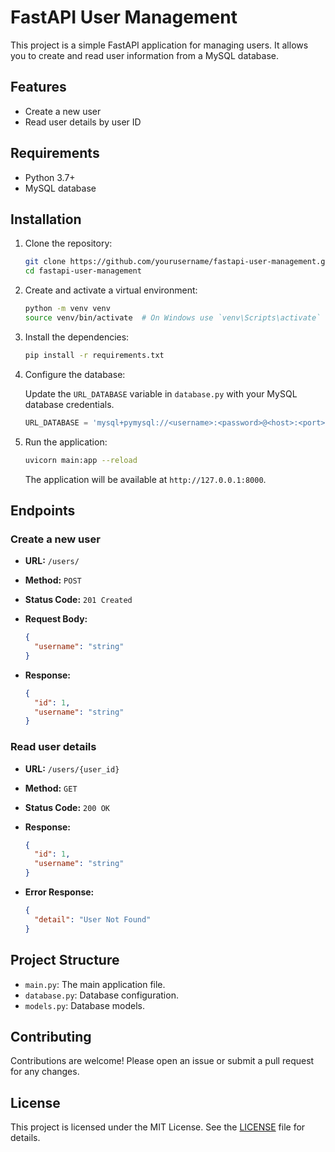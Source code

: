 # FastAPI User Management

This project is a simple FastAPI application for managing users. It allows you to create and read user information from a MySQL database.

## Features

- Create a new user
- Read user details by user ID

## Requirements

- Python 3.7+
- MySQL database

## Installation

1. Clone the repository:

   ```bash
   git clone https://github.com/yourusername/fastapi-user-management.git
   cd fastapi-user-management
   ```

2. Create and activate a virtual environment:

   ```bash
   python -m venv venv
   source venv/bin/activate  # On Windows use `venv\Scripts\activate`
   ```

3. Install the dependencies:

   ```bash
   pip install -r requirements.txt
   ```

4. Configure the database:

   Update the `URL_DATABASE` variable in `database.py` with your MySQL database credentials.

   ```python
   URL_DATABASE = 'mysql+pymysql://<username>:<password>@<host>:<port>/<database>'
   ```

5. Run the application:

   ```bash
   uvicorn main:app --reload
   ```

   The application will be available at `http://127.0.0.1:8000`.

## Endpoints

### Create a new user

- **URL:** `/users/`
- **Method:** `POST`
- **Status Code:** `201 Created`
- **Request Body:**

  ```json
  {
    "username": "string"
  }
  ```

- **Response:**

  ```json
  {
    "id": 1,
    "username": "string"
  }
  ```

### Read user details

- **URL:** `/users/{user_id}`
- **Method:** `GET`
- **Status Code:** `200 OK`
- **Response:**

  ```json
  {
    "id": 1,
    "username": "string"
  }
  ```

- **Error Response:**

  ```json
  {
    "detail": "User Not Found"
  }
  ```

## Project Structure

- `main.py`: The main application file.
- `database.py`: Database configuration.
- `models.py`: Database models.

## Contributing

Contributions are welcome! Please open an issue or submit a pull request for any changes.

## License

This project is licensed under the MIT License. See the [LICENSE](LICENSE) file for details.
